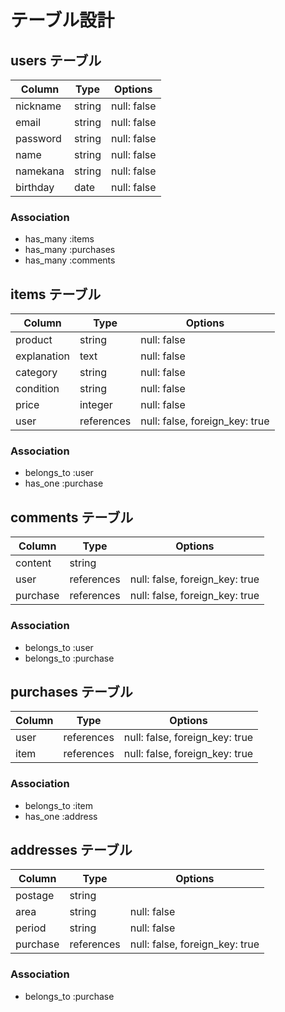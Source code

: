 # テーブル設計

## users テーブル

| Column   | Type   | Options     |
| -------- | ------ | ----------- |
| nickname | string | null: false |
| email    | string | null: false |
| password | string | null: false |
| name     | string | null: false |
| namekana | string | null: false |
| birthday | date   | null: false |

### Association

- has_many :items
- has_many :purchases
- has_many :comments


## items テーブル

| Column      | Type     | Options                        |
| ----------- | -------- | ------------------------------ |
| product     | string   | null: false                    |
| explanation | text     | null: false                    |
| category    | string   | null: false                    |
| condition   | string   | null: false                    |
| price       | integer  | null: false                    |
| user        |references| null: false, foreign_key: true |

### Association

- belongs_to :user
- has_one :purchase


## comments テーブル

| Column  | Type       | Options                        |
| ------- | ---------- | ------------------------------ |
| content | string     |                                |
| user    | references | null: false, foreign_key: true |
| purchase| references | null: false, foreign_key: true |

### Association

- belongs_to :user
- belongs_to :purchase


## purchases テーブル

| Column  | Type       | Options                        |
| ------- | ---------- | ------------------------------ |
| user    | references | null: false, foreign_key: true |
| item    | references | null: false, foreign_key: true |

### Association

- belongs_to :item
- has_one :address


## addresses テーブル

| Column  | Type       | Options                        |
| ------- | ---------- | ------------------------------ |
| postage | string     |                                |
| area    | string     | null: false                    |
| period  | string     | null: false                    |
| purchase| references | null: false, foreign_key: true |

### Association

- belongs_to :purchase

